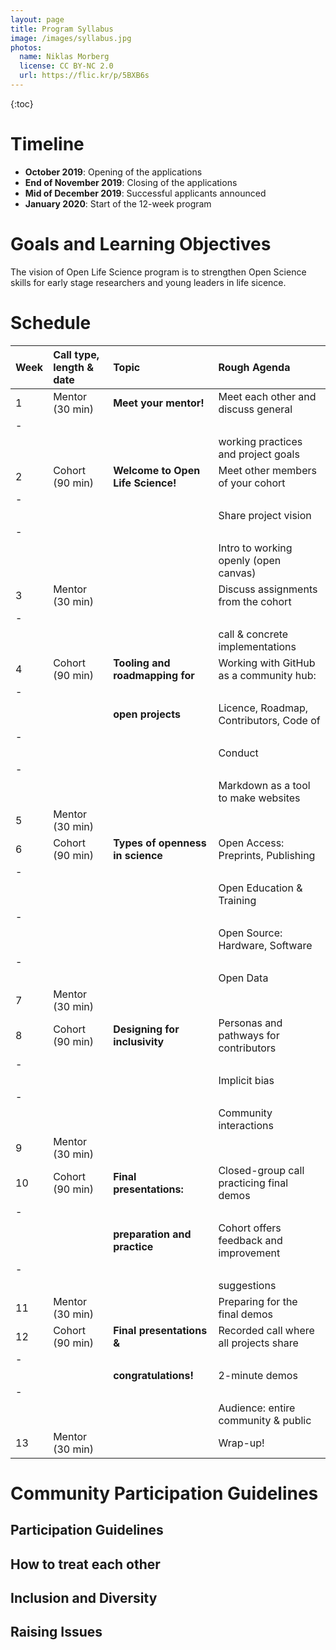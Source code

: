 ```yaml
---
layout: page
title: Program Syllabus
image: /images/syllabus.jpg
photos:
  name: Niklas Morberg
  license: CC BY-NC 2.0
  url: https://flic.kr/p/5BXB6s
---
```


{:toc}

# Timeline

- **October 2019**: Opening of the applications
- **End of November 2019**: Closing of the applications
- **Mid of December 2019**: Successful applicants announced
- **January 2020**: Start of the 12-week program

# Goals and Learning Objectives

The vision of Open Life Science program is to strengthen Open Science skills for early stage researchers and young leaders in life sicence. 

<!--
Our participants will be able to:
- Describe and define the terms *openness*, *open science*, *open access*
- Design
  - Illustrate the need for a project, its vision, and its goals
  - Embrace and communicate the benefits of openness and how to strategically apply different open practices to their work
- Build
  - Setup a project repository on GitHub using best practices for enabling collaboration
  - Choose and apply open licenses appropriately
  - Identify and describe multiple pathways for contributors within their work
- Empower
  - Include a broad range of contributors in their work
  - Create and enforce a safe environment for participation
  - Communicate their work and vision in a 2min demo or elevator pitch
  - Promote the values of openness and open leadership to empower others to lead and collaborate
- Lead an open project

currently learning objectives from OL7
need to add learning objectives given the Bloom's taxonomy
-->


# Schedule


| Week | Call type, length & date | Topic                             | Rough Agenda                             |
|:-----|:-------------------------|:----------------------------------|:-----------------------------------------|
| 1    | Mentor (30 min)          | **Meet your mentor!**             | Meet each other and discuss general      |
|-
|      |                          |                                   | working practices and project goals      |
| 2    | Cohort (90 min)          | **Welcome to Open Life Science!** | Meet other members of your cohort        |
|-
|      |                          |                                   | Share project vision                     |
|-
|      |                          |                                   | Intro to working openly (open canvas)    |
| 3    | Mentor (30 min)          |                                   | Discuss assignments from the cohort      |
|-
|      |                          |                                   | call & concrete implementations          |
| 4    | Cohort (90 min)          | **Tooling and roadmapping for**   | Working with GitHub as a community hub:  |
|-
|      |                          | **open projects**                 | Licence, Roadmap, Contributors, Code of  |
|-
|      |                          |                                   | Conduct                                  |
|-
|      |                          |                                   | Markdown as a tool to make websites      |
| 5    | Mentor (30 min)          |                                   |                                          |
| 6    | Cohort (90 min)          | **Types of openness in science**  | Open Access: Preprints, Publishing       |
|-
|      |                          |                                   | Open Education & Training                |
|-
|      |                          |                                   | Open Source: Hardware, Software          |
|-
|      |                          |                                   | Open Data                                |
| 7    | Mentor (30 min)          |                                   |                                          |
| 8    | Cohort (90 min)          | **Designing for inclusivity**     | Personas and pathways for contributors   |
|-
|      |                          |                                   | Implicit bias                            |
|-
|      |                          |                                   | Community interactions                   |
| 9    | Mentor (30 min)          |                                   |                                          |
| 10   | Cohort (90 min)          | **Final presentations:**          | Closed-group call practicing final demos |
|-
|      |                          | **preparation and practice**      | Cohort offers feedback and improvement   |
|-
|      |                          |                                   |  suggestions                             |
| 11   | Mentor (30 min)          |                                   | Preparing for the final demos            |
| 12   | Cohort (90 min)          | **Final presentations &**         | Recorded call where all projects share   |
|-
|      |                          | **congratulations!**              | 2-minute demos                           |
|-
|      |                          |                                   | Audience: entire community & public      |
| 13   | Mentor (30 min)          |                                   | Wrap-up!                                 |


# Community Participation Guidelines

## Participation Guidelines

## How to treat each other

## Inclusion and Diversity

## Raising Issues
